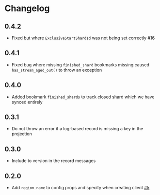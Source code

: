 # Changelog

## 0.4.2
 * Fixed but where `ExclusiveStartShardId` was not being set correctly [#16](https://github.com/singer-io/tap-dynamodb/pull/16)

## 0.4.1
 * Fixed bug where missing `finished_shard` bookmarks missing caused `has_stream_aged_out()` to throw an exception

## 0.4.0
 * Added bookmark `finished_shards` to track closed shard which we have synced entirely

## 0.3.1
 * Do not throw an error if a log-based record is missing a key in the projection

## 0.3.0
 * Include to version in the record messages

## 0.2.0
 * Add `region_name` to config props and specify when creating client [#5](https://github.com/singer-io/tap-dynamodb/pull/5)
